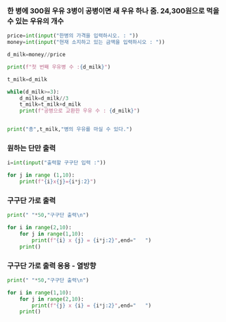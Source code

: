 ### 한 병에 300원 우유 3병이 공병이면 새 우유 하나 줌. 24,300원으로 먹을 수 있는 우유의 개수
```py
price=int(input("한병의 가격을 입력하시오. : "))
money=int(input("현재 소지하고 있는 금액을 입력하시오 : "))

d_milk=money//price

print(f"첫 번째 우유병 수 :{d_milk}")

t_milk=d_milk

while(d_milk>=3):
    d_milk=d_milk//3
    t_milk=t_milk+d_milk
    print(f"공병으로 교환한 우유 수 : {d_milk}")


print("총",t_milk,"병의 우유를 마실 수 있다.")
```

### 원하는 단만 출력
```py
i=int(input("출력할 구구단 입력 :"))

for j in range (1,10):
    print(f"{i}x{j}={i*j:2}")
```

### 구구단 가로 출력
```py
print(" "*50,"구구단 출력\n")

for i in range(2,10):
    for j in range(1,10):
        print(f"{i} x {j} = {i*j:2}",end="   ")
    print()
```

### 구구단 가로 출력 응용 - 열방향
```py
print(" "*50,"구구단 출력\n")

for i in range(1,10):
    for j in range(2,10):
        print(f"{j} x {i} = {i*j:2}",end="   ")
    print()
```
